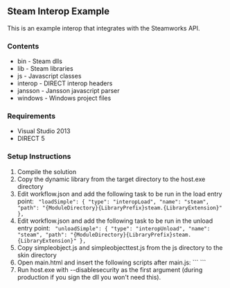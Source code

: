 ## Steam Interop Example

This is an example interop that integrates with the Steamworks API.

### Contents 

* bin - Steam dlls
* lib - Steam libraries
* js - Javascript classes
* interop - DIRECT interop headers
* jansson - Jansson javascript parser
* windows - Windows project files

### Requirements

* Visual Studio 2013
* DIRECT 5

### Setup Instructions

1. Compile the solution
2. Copy the dynamic library from the target directory to the host.exe directory
3. Edit workflow.json and add the following task to be run in the load entry point: ```
    "loadSimple": {
        "type": "interopLoad",
        "name": "steam",
        "path": "{ModuleDirectory}{LibraryPrefix}steam.{LibraryExtension}"
    },```
4. Edit workflow.json and add the following task to be run in the unload entry point: ```
    "unloadSimple": {
        "type": "interopUnload",
        "name": "steam",
        "path": "{ModuleDirectory}{LibraryPrefix}steam.{LibraryExtension}"
    },```
5. Copy simpleobject.js and simpleobjecttest.js from the js directory to the skin directory
6. Open main.html and insert the following scripts after main.js: ```
    <script src="steamapp.js" type="text/javascript"></script>
    <script src="steamfriends.js" type="text/javascript"></script>
    <script src="steamuser.js" type="text/javascript"></script>
    <script src="steamuserstats.js" type="text/javascript"></script>
    <script src="steamtest.js" type="text/javascript"></script>```
7. Run host.exe with --disablesecurity as the first argument (during production if you sign the dll you won't need this).
